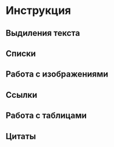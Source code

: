 # Инструкция

## Выдиления текста 

## Списки

## Работа с изображениями

## Ссылки

## Работа с таблицами

## Цитаты
